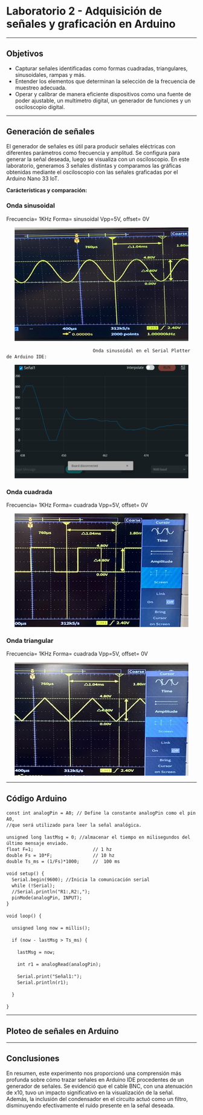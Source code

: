 # Laboratorio 2 - Adquisición de señales y graficación en Arduino
***

## Objetivos
- Capturar señales identificadas como formas cuadradas, triangulares, sinusoidales, rampas y más.
- Entender los elementos que determinan la selección de la frecuencia de muestreo adecuada.
- Operar y calibrar de manera eficiente dispositivos como una fuente de poder ajustable, un multímetro digital, un generador de funciones y un osciloscopio digital.
---

## Generación de señales
El generador de señales es útil para producir señales eléctricas con diferentes parámetros como frecuencia y amplitud. Se configura para generar la señal deseada, luego se visualiza con un osciloscopio. En este laboratorio, generamos 3 señales distintas y comparamos las gráficas obtenidas mediante el  osciloscopio con las señales graficadas por el Arduino Nano 33 IoT.

**Carácterísticas y comparación:**

### Onda sinusoidal
Frecuencia= 1KHz
Forma= sinusoidal
Vpp=5V, offset= 0V

<p align="center">
  <img width="460" height="300" src="https://github.com/NadAbiO/IntroSeniales/blob/18924b64c18a5a575f808ad1ba2b23f68c9aa4f3/Anexos/sinusoidal.jpeg">
</p>

                                    Onda sinusoidal en el Serial Plotter de Arduino IDE:
<p align="center">
  <img width="460" height="300" src="https://github.com/NadAbiO/IntroSeniales/blob/30ac0878deb48294ac68e9ac71535bad82cd66d4/Anexos/sin_arduino.png">
</p>


### Onda cuadrada
Frecuencia= 1KHz
Forma= cuadrada
Vpp=5V, offset= 0V

<p align="center">
  <img width="460" height="300" src="https://github.com/NadAbiO/IntroSeniales/blob/dd1901ce6a8aa4b74cd673735fe22a586e1d77fb/Anexos/cuadrada.jpeg">
</p>


### Onda triangular
Frecuencia= 1KHz
Forma= cuadrada
Vpp=5V, offset= 0V

<p align="center">
  <img width="460" height="300" src="https://github.com/NadAbiO/IntroSeniales/blob/cf2ed693fc405f83ca6400063f5dac8086353eac/Anexos/triangular.jpeg">
</p>

***
## Código Arduino
```
const int analogPin = A0; // Define la constante analogPin como el pin A0, 
//que será utilizado para leer la señal analógica.

unsigned long lastMsg = 0; //almacenar el tiempo en milisegundos del último mensaje enviado.
float F=1;                      // 1 hz
double Fs = 10*F;               // 10 hz
double Ts_ms = (1/Fs)*1000;     //  100 ms  

void setup() {
  Serial.begin(9600); //Inicia la comunicación serial
  while (!Serial);
  //Serial.println("R1:,R2:,");
  pinMode(analogPin, INPUT);
}

void loop() {

  unsigned long now = millis();

  if (now - lastMsg > Ts_ms) {
    
    lastMsg = now;

    int r1 = analogRead(analogPin);

    Serial.print("Señal1:");
    Serial.println(r1);

  }

}

```
***
##   Ploteo de señales en Arduino

***

## Conclusiones
En resumen, este experimento nos proporcionó una comprensión más profunda sobre cómo trazar señales en Arduino IDE procedentes de un generador de señales. Se evidenció que el cable BNC, con una atenuación de x10, tuvo un impacto significativo en la visualización de la señal. Además, la inclusión del condensador en el circuito actuó como un filtro, disminuyendo efectivamente el ruido presente en la señal deseada.
